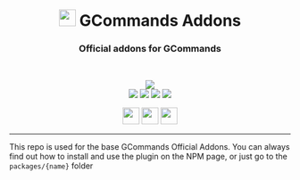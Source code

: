 <div align="center">
    
   # <img src="https://cdn.discordapp.com/avatars/834822955229380619/7d0142158babe0375e7cc633e87c06d4.png" height="30"> GCommands Addons
   ### Official addons for GCommands
    
  <br />
  <p>
    <a href="https://discord.gg/AjKJSBbGm2"><img src="https://discord.com/api/guilds/833628077556367411/embed.png?style=banner2" /></a>
    <br />
    <img src="https://img.shields.io/npm/v/@gcommands/plugin-votes?color=crimson&logo=npm&style=flat-square&label=@gcommands/plugin-votes" />
    <img src="https://img.shields.io/npm/v/@gcommands/plugin-moreevents?color=crimson&logo=npm&style=flat-square&label=@gcommands/plugin-moreevents" />
    <img src="https://img.shields.io/npm/v/@gcommands/plugin-cooldowns?color=crimson&logo=npm&style=flat-square&label=@gcommands/plugin-cooldowns" />
    <img src="https://img.shields.io/npm/v/@gcommands/plugin-blacklist?color=crimson&logo=npm&style=flat-square&label=@gcommands/plugin-blacklist" />
  </p>
  <p>
    <a href="https://ko-fi.com/H2H05FNRL"><img src="https://img.shields.io/badge/Kofi-Donate-yellow?style=for-the-badge" height="30" /></a>
    <a href="https://github.com/Garlic-Team/gcommands-addons"><img src="https://img.shields.io/badge/Open-Source-blue?style=for-the-badge" height="30" /></a>
    <img src="https://img.shields.io/badge/Made%20With-TypeScript-red?style=for-the-badge" height="30" />
  </p>
</div>

---

This repo is used for the base GCommands Official Addons.
You can always find out how to install and use the plugin on the NPM page, or just go to the `packages/{name}` folder
